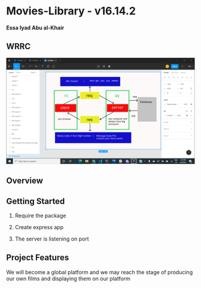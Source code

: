 # Movies-Library - v16.14.2

**Essa Iyad Abu al-Khair**

## WRRC

![](/2022-05-08%20(16).png)

## Overview

## Getting Started

1. Require the package

2. Create express app

3. The server is listening on port


## Project Features

We will become a global platform and we may reach the stage of producing our own films and displaying them on our platform

